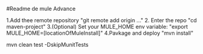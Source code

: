#Readme de mule Advance

1.Add thee remote repository "git remote add origin ..."
2. Enter the repo "cd maven-project"
3.(Optional) Set your MULE_HOME env variable: "export MULE_HOME=[locationOfMuleInstall]"
4.Pavkage and deploy "mvn install"


mvn clean test -DskipMunitTests
